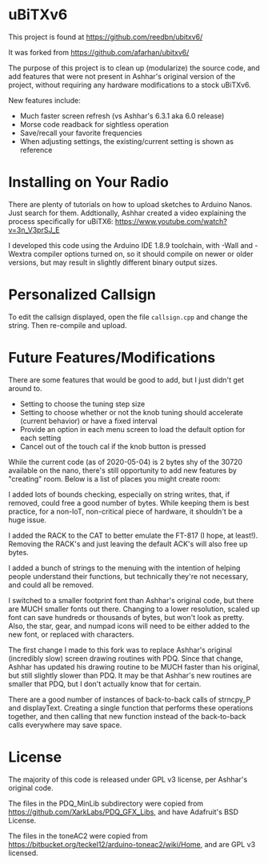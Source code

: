 # uBiTXv6

This project is found at https://github.com/reedbn/ubitxv6/

It was forked from https://github.com/afarhan/ubitxv6/

The purpose of this project is to clean up (modularize) the source code, and add features that were not present
in Ashhar's original version of the project, without requiring any hardware modifications to a stock uBiTXv6.

New features include:

* Much faster screen refresh (vs Ashhar's 6.3.1 aka 6.0 release)
* Morse code readback for sightless operation
* Save/recall your favorite frequencies
* When adjusting settings, the existing/current setting is shown as reference

# Installing on Your Radio

There are plenty of tutorials on how to upload sketches to Arduino Nanos. Just search for them. Addtionally,
Ashhar created a video explaining the process specifically for uBiTX6: https://www.youtube.com/watch?v=3n_V3prSJ_E

I developed this code using the Arduino IDE 1.8.9 toolchain, with -Wall and -Wextra compiler options turned on, so
it should compile on newer or older versions, but may result in slightly different binary output sizes.

# Personalized Callsign

To edit the callsign displayed, open the file `callsign.cpp` and change the string. Then re-compile and upload.

# Future Features/Modifications

There are some features that would be good to add, but I just didn't get around to.

* Setting to choose the tuning step size
* Setting to choose whether or not the knob tuning should accelerate (current behavior) or have a fixed interval
* Provide an option in each menu screen to load the default option for each setting
* Cancel out of the touch cal if the knob button is pressed

While the current code (as of 2020-05-04) is 2 bytes shy of the 30720 available on the nano, there's still opportunity
to add new features by "creating" room. Below is a list of places you might create room:

I added lots of bounds checking, especially on string writes, that, if removed, could free a good number of bytes.
While keeping them is best practice, for a non-IoT, non-critical piece of hardware, it shouldn't be a huge issue.

I added the RACK to the CAT to better emulate the FT-817 (I hope, at least!). Removing the RACK's and just leaving
the default ACK's will also free up bytes.

I added a bunch of strings to the menuing with the intention of helping people understand their functions, but
technically they're not necessary, and could all be removed.

I switched to a smaller footprint font than Ashhar's original code, but there are MUCH smaller fonts out there.
Changing to a lower resolution, scaled up font can save hundreds or thousands of bytes, but won't look as pretty.
Also, the star, gear, and numpad icons will need to be either added to the new font, or replaced with characters.

The first change I made to this fork was to replace Ashhar's original (incredibly slow) screen drawing routines
with PDQ. Since that change, Ashhar has updated his drawing routine to be MUCH faster than his original, but
still slightly slower than PDQ. It may be that Ashhar's new routines are smaller that PDQ, but I don't actually
know that for certain.

There are a good number of instances of back-to-back calls of strncpy_P and displayText. Creating a single
function that performs these operations together, and then calling that new function instead of the
back-to-back calls everywhere may save space.

# License

The majority of this code is released under GPL v3 license, per Ashhar's original code.

The files in the PDQ_MinLib subdirectory were copied from https://github.com/XarkLabs/PDQ_GFX_Libs, and have Adafruit's BSD License.

The files in the toneAC2 were copied from https://bitbucket.org/teckel12/arduino-toneac2/wiki/Home, and are GPL v3 licensed.
